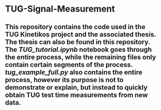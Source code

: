 # TUG-Signal-Measurement

## This repository contains the code used in the TUG Kinetikos project and the associated thesis. The thesis can also be found in this repository. The *TUG_tutorial.ipynb* notebook goes through the entire process, while the remaining files only contain certain segments of the process. *tug_example_full.py* also contains the entire process, however its purpose is not to demonstrate or explain, but instead to quickly obtain TUG test time measurements from new data.
